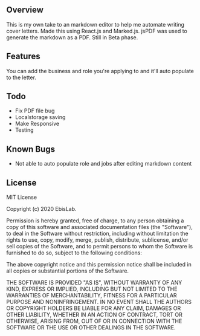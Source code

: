 ## Overview
This is my own take to an markdown editor to help me automate writing cover letters. Made this using React.js and Marked.js. jsPDF was used to generate the markdown as a PDF. Still in Beta phase. 

## Features
You can add the business and role you're applying to and it'll auto populate to the letter. 


## Todo
* Fix PDF file bug
* Localstorage saving
* Make Responsive
* Testing

## Known Bugs
* Not able to auto populate role and jobs after editing markdown content


## License

MIT License

Copyright (c) 2020 EbisLab.

Permission is hereby granted, free of charge, to any person obtaining a copy of this software and associated documentation files (the "Software"), to deal in the Software without restriction, including without limitation the rights to use, copy, modify, merge, publish, distribute, sublicense, and/or sell copies of the Software, and to permit persons to whom the Software is furnished to do so, subject to the following conditions:

The above copyright notice and this permission notice shall be included in all copies or substantial portions of the Software.

THE SOFTWARE IS PROVIDED "AS IS", WITHOUT WARRANTY OF ANY KIND, EXPRESS OR IMPLIED, INCLUDING BUT NOT LIMITED TO THE WARRANTIES OF MERCHANTABILITY, FITNESS FOR A PARTICULAR PURPOSE AND NONINFRINGEMENT. IN NO EVENT SHALL THE AUTHORS OR COPYRIGHT HOLDERS BE LIABLE FOR ANY CLAIM, DAMAGES OR OTHER LIABILITY, WHETHER IN AN ACTION OF CONTRACT, TORT OR OTHERWISE, ARISING FROM, OUT OF OR IN CONNECTION WITH THE SOFTWARE OR THE USE OR OTHER DEALINGS IN THE SOFTWARE.
